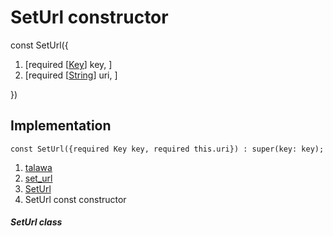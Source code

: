 
<div>

# SetUrl constructor

</div>


const SetUrl({

1.  [required
    [[Key](https://api.flutter.dev/flutter/foundation/Key-class.md)]
    key, ]
2.  [required
    [[String](https://api.flutter.dev/flutter/dart-core/String-class.html)]
    uri, ]

})



## Implementation

``` language-dart
const SetUrl({required Key key, required this.uri}) : super(key: key);
```







1.  [talawa](../../index.md)
2.  [set_url](../../views_pre_auth_screens_set_url/)
3.  [SetUrl](../../views_pre_auth_screens_set_url/SetUrl-class.md)
4.  SetUrl const constructor

##### SetUrl class







